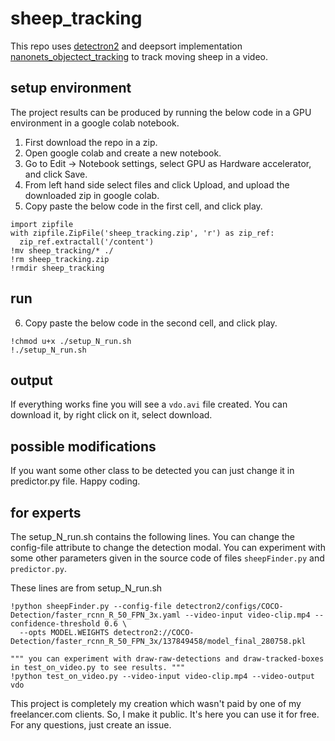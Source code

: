 # sheep_tracking
This repo uses [detectron2](https://github.com/facebookresearch/detectron2) and deepsort implementation [nanonets_objectect_tracking](https://github.com/abhyantrika/nanonets_object_tracking) to track moving sheep in a video.

## setup environment
The project results can be produced by running the below code in a GPU environment in a google colab notebook.

1. First download the repo in a zip.  
2. Open google colab and create a new notebook.  
3. Go to Edit -> Notebook settings, select GPU as Hardware accelerator, and click Save.  
4. From left hand side select files and click Upload, and upload the downloaded zip in google colab.  
5. Copy paste the below code in the first cell, and click play.

```
import zipfile
with zipfile.ZipFile('sheep_tracking.zip', 'r') as zip_ref:
  zip_ref.extractall('/content')
!mv sheep_tracking/* ./
!rm sheep_tracking.zip
!rmdir sheep_tracking
```

## run
6. Copy paste the below code in the second cell, and click play.

```
!chmod u+x ./setup_N_run.sh
!./setup_N_run.sh
```

## output
If everything works fine you will see a `vdo.avi` file created. You can download it, by right click on it, select download.

## possible modifications
If you want some other class to be detected you can just change it in predictor.py file. Happy coding. 
  
  
  
## for experts
The setup_N_run.sh contains the following lines. You can change the config-file attribute to change the detection modal. You can experiment with some other parameters given in the source code of files `sheepFinder.py` and `predictor.py`.

These lines are from setup_N_run.sh
```
!python sheepFinder.py --config-file detectron2/configs/COCO-Detection/faster_rcnn_R_50_FPN_3x.yaml --video-input video-clip.mp4 --confidence-threshold 0.6 \
  --opts MODEL.WEIGHTS detectron2://COCO-Detection/faster_rcnn_R_50_FPN_3x/137849458/model_final_280758.pkl

""" you can experiment with draw-raw-detections and draw-tracked-boxes in test_on_video.py to see results. """
!python test_on_video.py --video-input video-clip.mp4 --video-output vdo
```

This project is completely my creation which wasn't paid by one of my freelancer.com clients. So, I make it public. It's here you can use it for free. For any questions, just create an issue.
